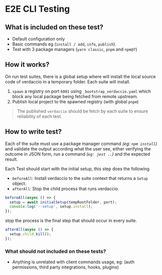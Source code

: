 # E2E CLI Testing

## What is included on these test?

- Default configuration only
- Basic commands eg (`install / add`, `info`, `publish`).
- Test with 3 package managers (`yarn classic`, `pnpm` and `npm@7`)

## How it works?

On run test suites, there is a global setup where will install the local source code of verdaccio in a temporary folder.
Each suite will install.

1. `spawn` a registry on port `6001` using `_bootstrap_verdaccio.yaml` which block any local package being
   fetched from remote upstream.
2. Publish local project to the spawned registry (with global `pnpm`)

> The published `verdaccio` should be fetch by each suite to ensure reliability of each test.

## How to write test?

Each of the suite must use a package manager command _(eg: `npm install`)_ and validate the output according what the
user see, either verifying the outcome in JSON form, run a command _(`eg: jest ..`)_ and the expected result.

Each Test should start with the initial setup, this step does the following

- `beforeAll`: Install verdaccio to the suite context that returns a `Setup` object.
- `afterAll`: Stop the child process that runs verdaccio.

```js
beforeAll(async () => {
  setup = await initialSetup(tempRootFolder, port);
  console.log('--setup', setup.install);
});
```

stop the process is the final step that should occur in every suite.

```js
afterAll(async () => {
  setup.child.kill();
});
```

### What should not included on these tests?

- Anything is unrelated with client commands usage, eg: (auth permissions, third party integrations,
  hooks, plugins)
